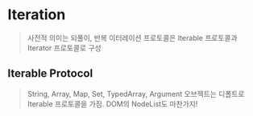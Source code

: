 
# Iteration
> 사전적 의미는 되풀이, 반복
> 이터레이션 프로토콜은 Iterable 프로토콜과 Iterator 프로토콜로 구성

## Iterable Protocol
> String, Array, Map, Set, TypedArray, Argument 오브젝트는 디폴트로 Iterable 프로토콜을 가짐.
> DOM의 NodeList도 마찬가지!

